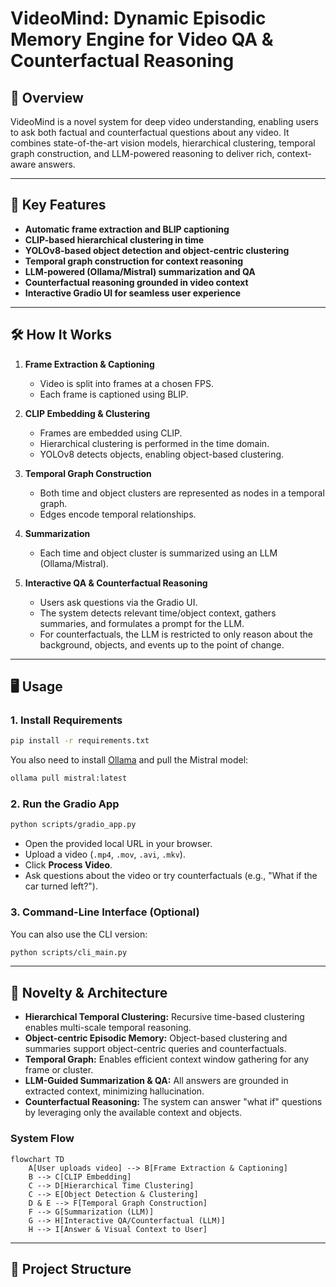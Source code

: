 # VideoMind: Dynamic Episodic Memory Engine for Video QA & Counterfactual Reasoning

## 🚀 Overview

VideoMind is a novel system for deep video understanding, enabling users to ask both factual and counterfactual questions about any video. It combines state-of-the-art vision models, hierarchical clustering, temporal graph construction, and LLM-powered reasoning to deliver rich, context-aware answers.

---

## 🧩 Key Features

- **Automatic frame extraction and BLIP captioning**
- **CLIP-based hierarchical clustering in time**
- **YOLOv8-based object detection and object-centric clustering**
- **Temporal graph construction for context reasoning**
- **LLM-powered (Ollama/Mistral) summarization and QA**
- **Counterfactual reasoning grounded in video context**
- **Interactive Gradio UI for seamless user experience**

---

## 🛠️ How It Works

1. **Frame Extraction & Captioning**
   - Video is split into frames at a chosen FPS.
   - Each frame is captioned using BLIP.

2. **CLIP Embedding & Clustering**
   - Frames are embedded using CLIP.
   - Hierarchical clustering is performed in the time domain.
   - YOLOv8 detects objects, enabling object-based clustering.

3. **Temporal Graph Construction**
   - Both time and object clusters are represented as nodes in a temporal graph.
   - Edges encode temporal relationships.

4. **Summarization**
   - Each time and object cluster is summarized using an LLM (Ollama/Mistral).

5. **Interactive QA & Counterfactual Reasoning**
   - Users ask questions via the Gradio UI.
   - The system detects relevant time/object context, gathers summaries, and formulates a prompt for the LLM.
   - For counterfactuals, the LLM is restricted to only reason about the background, objects, and events up to the point of change.

---

## 🖥️ Usage

### 1. **Install Requirements**

```bash
pip install -r requirements.txt
```

You also need to install [Ollama](https://ollama.com/) and pull the Mistral model:

```bash
ollama pull mistral:latest
```

### 2. **Run the Gradio App**

```bash
python scripts/gradio_app.py
```

- Open the provided local URL in your browser.
- Upload a video (`.mp4`, `.mov`, `.avi`, `.mkv`).
- Click **Process Video**.
- Ask questions about the video or try counterfactuals (e.g., "What if the car turned left?").

### 3. **Command-Line Interface (Optional)**

You can also use the CLI version:

```bash
python scripts/cli_main.py
```

---

## 🧠 Novelty & Architecture

- **Hierarchical Temporal Clustering:** Recursive time-based clustering enables multi-scale temporal reasoning.
- **Object-centric Episodic Memory:** Object-based clustering and summaries support object-centric queries and counterfactuals.
- **Temporal Graph:** Enables efficient context window gathering for any frame or cluster.
- **LLM-Guided Summarization & QA:** All answers are grounded in extracted context, minimizing hallucination.
- **Counterfactual Reasoning:** The system can answer "what if" questions by leveraging only the available context and objects.

### System Flow

```mermaid
flowchart TD
    A[User uploads video] --> B[Frame Extraction & Captioning]
    B --> C[CLIP Embedding]
    C --> D[Hierarchical Time Clustering]
    C --> E[Object Detection & Clustering]
    D & E --> F[Temporal Graph Construction]
    F --> G[Summarization (LLM)]
    G --> H[Interactive QA/Counterfactual (LLM)]
    H --> I[Answer & Visual Context to User]
```

---

## 📁 Project Structure

